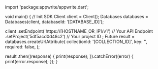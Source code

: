 import 'package:appwrite/appwrite.dart';

void main() { // Init SDK
  Client client = Client();
  Databases databases = Databases(client, databaseId: '[DATABASE_ID]');

  client
    .setEndpoint('https://[HOSTNAME_OR_IP]/v1') // Your API Endpoint
    .setProject('5df5acd0d48c2') // Your project ID
  ;
  Future result = databases.createUrlAttribute(
    collectionId: '[COLLECTION_ID]',
    key: '',
    required: false,
  );

  result
    .then((response) {
      print(response);
    }).catchError((error) {
      print(error.response);
  });
}
